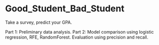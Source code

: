 # Good_Student_Bad_Student
Take a survey, predict your GPA.

Part 1: Preliminary data analysis.
Part 2: Model comparison using logistic regression, RFE, RandomForest. Evaluation using precision and recall.
